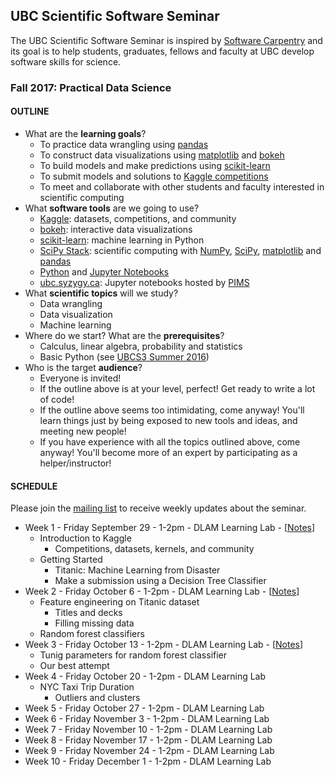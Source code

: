 ## UBC Scientific Software Seminar

The UBC Scientific Software Seminar is inspired by [Software Carpentry](http://software-carpentry.org/) and its goal is to help students, graduates, fellows and faculty at UBC develop software skills for science.

### Fall 2017: Practical Data Science

#### OUTLINE

* What are the **learning goals**?
  * To practice data wrangling using [pandas](http://pandas.pydata.org/)
  * To construct data visualizations using [matplotlib](http://matplotlib.org/) and [bokeh](https://bokeh.pydata.org/en/latest/)
  * To build models and make predictions using [scikit-learn](http://scikit-learn.org/)
  * To submit models and solutions to [Kaggle competitions](https://www.kaggle.com/competitions)
  * To meet and collaborate with other students and faculty interested in scientific computing
* What **software tools** are we going to use?
  * [Kaggle](https://www.kaggle.com/): datasets, competitions, and community
  * [bokeh](https://bokeh.pydata.org/en/latest/): interactive data visualizations
  * [scikit-learn](http://scikit-learn.org/): machine learning in Python
  * [SciPy Stack](http://scipy.org/): scientific computing with [NumPy](http://www.numpy.org/), [SciPy](http://scipy.org/), [matplotlib](http://matplotlib.org/) and [pandas](http://pandas.pydata.org/)
  * [Python](https://www.python.org/) and [Jupyter Notebooks](http://jupyter.org/)
  * [ubc.syzygy.ca](https://ubc.syzygy.ca/): Jupyter notebooks hosted by [PIMS](http://pims.math.ca/)
* What **scientific topics** will we study?
  * Data wrangling
  * Data visualization
  * Machine learning
* Where do we start? What are the **prerequisites**?
  * Calculus, linear algebra, probability and statistics
  * Basic Python (see [UBCS3 Summer 2016](https://github.com/ubcs3/2016-Summer))
* Who is the target **audience**?
  * Everyone is invited!
  * If the outline above is at your level, perfect! Get ready to write a lot of code!
  * If the outline above seems too intimidating, come anyway! You'll learn things just by being exposed to new tools and ideas, and meeting new people!
  * If you have experience with all the topics outlined above, come anyway! You'll become more of an expert by participating as a helper/instructor!

#### SCHEDULE

Please join the [mailing list](https://survey.ubc.ca/s/ubcs3-mailing-list/) to receive weekly updates about the seminar.

* Week 1 - Friday September 29 - 1-2pm - DLAM Learning Lab - [[Notes](notes-2017-09-29/notes-2017-09-29.ipynb)]
  * Introduction to Kaggle
    * Competitions, datasets, kernels, and community
  * Getting Started
    * Titanic: Machine Learning from Disaster
    * Make a submission using a Decision Tree Classifier
* Week 2 - Friday October 6 - 1-2pm - DLAM Learning Lab - [[Notes](notes-2017-10-06/notes-2017-10-06.ipynb)]
  * Feature engineering on Titanic dataset
    * Titles and decks
    * Filling missing data
  * Random forest classifiers
* Week 3 - Friday October 13 - 1-2pm - DLAM Learning Lab - [[Notes](notes-2017-10-13/notes-2017-10-13-ideas.ipynb)]
  * Tunig parameters for random forest classifier
  * Our best attempt
* Week 4 - Friday October 20 - 1-2pm - DLAM Learning Lab
  * NYC Taxi Trip Duration
    * Outliers and clusters
* Week 5 - Friday October 27 - 1-2pm - DLAM Learning Lab
* Week 6 - Friday November 3 - 1-2pm - DLAM Learning Lab
* Week 7 - Friday November 10 - 1-2pm - DLAM Learning Lab
* Week 8 - Friday November 17 - 1-2pm - DLAM Learning Lab
* Week 9 - Friday November 24 - 1-2pm - DLAM Learning Lab
* Week 10 - Friday December 1 - 1-2pm - DLAM Learning Lab
